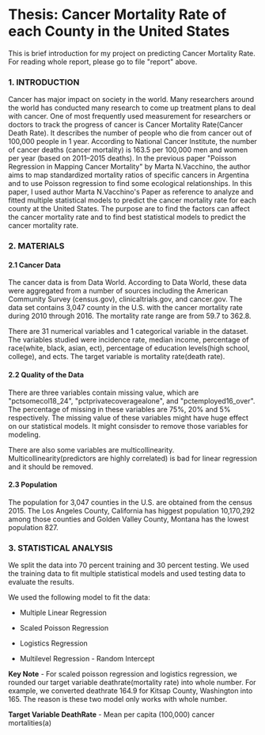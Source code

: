 Thesis: Cancer Mortality Rate of each County in the United States
================
This is brief introduction for my project on predicting Cancer Mortality Rate. For reading whole report, please go to file "report" above.

### 1. INTRODUCTION

Cancer has major impact on society in the world. Many researchers around the world has conducted many research to come up treatment plans to deal with cancer. One of most frequently used measurement for researchers or doctors to track the progress of cancer is Cancer Mortality Rate(Cancer Death Rate). It describes the number of people who die from cancer out of 100,000 people in 1 year. According to National Cancer Institute, the number of cancer deaths (cancer mortality) is 163.5 per 100,000 men and women per year (based on 2011–2015 deaths). In the previous paper "Poisson Regression in Mapping Cancer Mortality" by Marta N.Vacchino, the author aims to map standardized mortality ratios of specific cancers in Argentina and to use Poisson regression to find some ecological relationships. In this paper, I used author Marta N.Vacchino's Paper as reference to analyze and fitted multiple statistical models to predict the cancer mortality rate for each county at the United States. The purpose are to find the factors can affect the cancer mortality rate and to find best statistical models to predict the cancer mortality rate.

### 2. MATERIALS

#### 2.1 Cancer Data

The cancer data is from Data World. According to Data World, these data were aggregated from a number of sources including the American Community Survey (census.gov), clinicaltrials.gov, and cancer.gov. The data set contains 3,047 county in the U.S. with the cancer mortality rate during 2010 through 2016. The mortality rate range are from 59.7 to 362.8.

There are 31 numerical variables and 1 categorical variable in the dataset. The variables studied were incidence rate, median income, percentage of race(white, black, asian, ect), percentage of education levels(high school, college), and ects. The target variable is mortality rate(death rate).

#### 2.2 Quality of the Data

There are three variables contain missing value, which are "pctsomecol18\_24", "pctprivatecoveragealone", and "pctemployed16\_over". The percentage of missing in these variables are 75%, 20% and 5% respectively. The missing value of these variables might have huge effect on our statistical models. It might consisder to remove those variables for modeling.

There are also some variables are multicollinearity. Multicollinearity(predictors are highly correlated) is bad for linear regression and it should be removed.

#### 2.3 Population

The population for 3,047 counties in the U.S. are obtained from the census 2015. The Los Angeles County, California has higgest population 10,170,292 among those counties and Golden Valley County, Montana has the lowest population 827.

### 3. STATISTICAL ANALYSIS

We split the data into 70 percent training and 30 percent testing. We used the training data to fit multiple statistical models and used testing data to evaluate the results.

We used the following model to fit the data:

-   Multiple Linear Regression

-   Scaled Poisson Regression

-   Logistics Regression

-   Multilevel Regression - Random Intercept

**Key Note** - For scaled poisson regression and logistics regression, we rounded our target variable deathrate(mortality rate) into whole number. For example, we converted deathrate 164.9 for Kitsap County, Washington into 165. The reason is these two model only works with whole number.

**Target Variable DeathRate** - Mean per capita (100,000) cancer mortalities(a)





